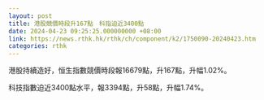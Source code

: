 ```yaml
---
layout: post
title: 港股競價時段升167點　科指迫近3400點
date: 2024-04-23 09:25:25.000000000 +08:00
link: https://news.rthk.hk/rthk/ch/component/k2/1750090-20240423.htm
categories: rthk
---
```


港股持續造好，恒生指數競價時段報16679點，升167點，升幅1.02%。

科技指數迫近3400點水平，報3394點，升58點，升幅1.74%。
